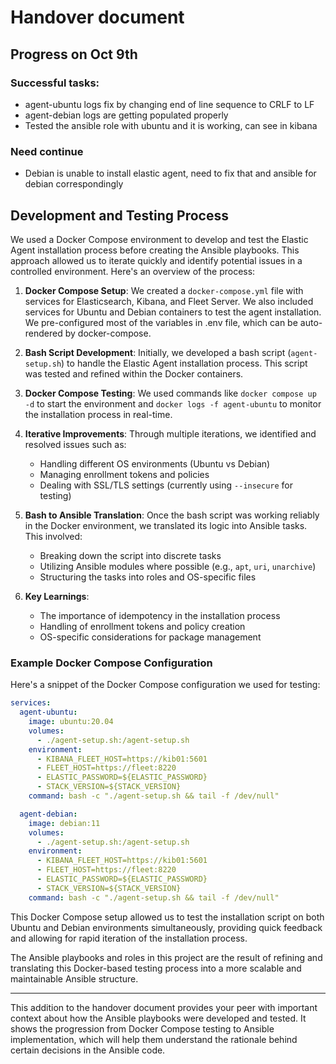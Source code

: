 # Handover document

## Progress on Oct 9th
### Successful tasks:
* agent-ubuntu logs fix by changing end of line sequence to CRLF to LF
* agent-debian logs are getting populated properly
* Tested the ansible role with ubuntu and it is working, can see in kibana

### Need continue
* Debian is unable to install elastic agent, need to fix that and ansible for debian correspondingly

## Development and Testing Process

We used a Docker Compose environment to develop and test the Elastic Agent installation process before creating the Ansible playbooks. This approach allowed us to iterate quickly and identify potential issues in a controlled environment. Here's an overview of the process:

1. **Docker Compose Setup**:
   We created a `docker-compose.yml` file with services for Elasticsearch, Kibana, and Fleet Server. We also included services for Ubuntu and Debian containers to test the agent installation.
   We pre-configured most of the variables in .env file, which can be auto-rendered by docker-compose.

2. **Bash Script Development**:
   Initially, we developed a bash script (`agent-setup.sh`) to handle the Elastic Agent installation process. This script was tested and refined within the Docker containers.

3. **Docker Compose Testing**:
   We used commands like `docker compose up -d` to start the environment and `docker logs -f agent-ubuntu` to monitor the installation process in real-time.

4. **Iterative Improvements**:
   Through multiple iterations, we identified and resolved issues such as:
   - Handling different OS environments (Ubuntu vs Debian)
   - Managing enrollment tokens and policies
   - Dealing with SSL/TLS settings (currently using `--insecure` for testing)

5. **Bash to Ansible Translation**:
   Once the bash script was working reliably in the Docker environment, we translated its logic into Ansible tasks. This involved:
   - Breaking down the script into discrete tasks
   - Utilizing Ansible modules where possible (e.g., `apt`, `uri`, `unarchive`)
   - Structuring the tasks into roles and OS-specific files

6. **Key Learnings**:
   - The importance of idempotency in the installation process
   - Handling of enrollment tokens and policy creation
   - OS-specific considerations for package management

### Example Docker Compose Configuration

Here's a snippet of the Docker Compose configuration we used for testing:

```yaml
services:
  agent-ubuntu:
    image: ubuntu:20.04
    volumes:
      - ./agent-setup.sh:/agent-setup.sh
    environment:
      - KIBANA_FLEET_HOST=https://kib01:5601
      - FLEET_HOST=https://fleet:8220
      - ELASTIC_PASSWORD=${ELASTIC_PASSWORD}
      - STACK_VERSION=${STACK_VERSION}
    command: bash -c "./agent-setup.sh && tail -f /dev/null"

  agent-debian:
    image: debian:11
    volumes:
      - ./agent-setup.sh:/agent-setup.sh
    environment:
      - KIBANA_FLEET_HOST=https://kib01:5601
      - FLEET_HOST=https://fleet:8220
      - ELASTIC_PASSWORD=${ELASTIC_PASSWORD}
      - STACK_VERSION=${STACK_VERSION}
    command: bash -c "./agent-setup.sh && tail -f /dev/null"
```

This Docker Compose setup allowed us to test the installation script on both Ubuntu and Debian environments simultaneously, providing quick feedback and allowing for rapid iteration of the installation process.

The Ansible playbooks and roles in this project are the result of refining and translating this Docker-based testing process into a more scalable and maintainable Ansible structure.

---

This addition to the handover document provides your peer with important context about how the Ansible playbooks were developed and tested. It shows the progression from Docker Compose testing to Ansible implementation, which will help them understand the rationale behind certain decisions in the Ansible code.